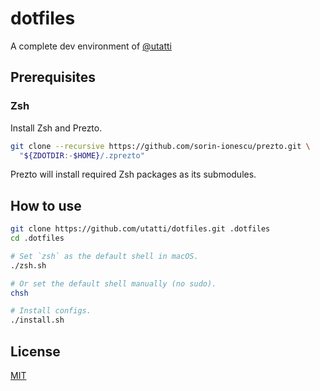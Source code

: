 # dotfiles

A complete dev environment of [@utatti](https://github.com/utatti)

## Prerequisites

### Zsh

Install Zsh and Prezto.

```bash
git clone --recursive https://github.com/sorin-ionescu/prezto.git \
  "${ZDOTDIR:-$HOME}/.zprezto"
```

Prezto will install required Zsh packages as its submodules.

## How to use

```bash
git clone https://github.com/utatti/dotfiles.git .dotfiles
cd .dotfiles

# Set `zsh` as the default shell in macOS.
./zsh.sh

# Or set the default shell manually (no sudo).
chsh

# Install configs.
./install.sh
```

## License

[MIT](LICENSE)
